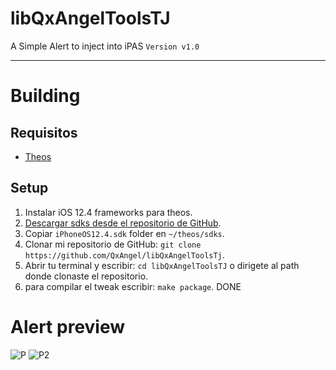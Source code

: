 # libQxAngelToolsTJ
A Simple Alert to inject into iPAS
`Version v1.0`

---

# Building
## Requisitos
- [Theos](https://theos.dev/docs/installation)


## Setup
1. Instalar iOS 12.4 frameworks para theos.
  1. [Descargar sdks desde el repositorio de GitHub](https://github.com/theos/sdks).
   2. Copiar `iPhoneOS12.4.sdk` folder en `~/theos/sdks`.
2. Clonar mi repositorio de GitHub: `git clone https://github.com/QxAngel/libQxAngelToolsTj`.
3. Abrir tu terminal y escribir: `cd libQxAngelToolsTJ` o dirigete al path donde clonaste el repositorio.
4. para compilar el tweak escribir: `make package`. 
DONE 

# Alert preview
![P](https://github.com/user-attachments/assets/ed5412ab-2843-429b-be2d-cda111530493)
![P2](https://github.com/user-attachments/assets/da75ea21-26af-4287-83d8-19062577727e)

